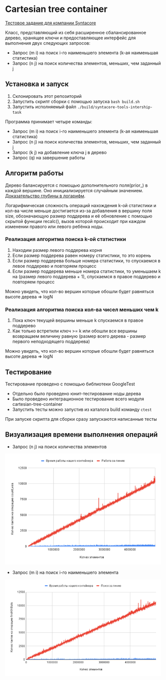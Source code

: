 # Cartesian tree container
[Тестовое задание для компании Syntacore](https://syntacore.com/media/files/trial_task_tools.pdf)

Класс, представляющий из себя расширенное сбалансированное дерево, хранящее ключи и предоставляющее интерфейс для выполнения двух следующих запросов:
- Запрос (m i) на поиск i-го наименьшего элемента (k-ая наименьшая статистика)
- Запрос (n j) на поиск количества элементов, меньших, чем заданный j

## Установка и запуск
1. Склонировать этот репозиторий
2. Запустить скрипт сборки с помощью запуска `bash build.sh`
3. Запустить исполняемый файл `./build/syntacore-tools-intership-task`

Программа принимает четыре команды:
- Запрос (m i) на поиск i-го наименьшего элемента (k-ая наименьшая статистика)
- Запрос (n j) на поиск количества элементов, меньших, чем заданный j
- Запрос (k j) на добавление ключа j в дерево
- Запрос (q) на завершение работы

## Алгоритм работы 
Дерево балансируется с помощью дополнительного поля(prior_) в каждой вершине. Оно инициализируется случайным значением. [Доказательство глубины в логарифм](https://neerc.ifmo.ru/wiki/index.php?title=Декартово_дерево#.D0.A1.D0.BB.D1.83.D1.87.D0.B0.D0.B9.D0.BD.D1.8B.D0.B5_.D0.BF.D1.80.D0.B8.D0.BE.D1.80.D0.B8.D1.82.D0.B5.D1.82.D1.8B).

Логарифмическая сложность операций нахождения k-ой статистики и кол-ва числе меньше достигается из-за добавления в вершину поля size, обозначающую размер поддерева и её обновление с помощью скрытой функции recalc(), вызов которой происходит при каждом изменении правого или левого ребёнка ноды.

### Реализация алгоритма поиска k-ой статистики
1. Находим размер левого поддерева корня
2. Если размер поддерева равен номеру статистики, то это корень
3. Если размер поддерева больше номера статистики, то спускаемся в левое поддерево и повторяем процесс
4. Если размер поддерева меньше номера статистики, то уменьшаем k на (размер левого поддерева + 1), спускаемся в правое поддерево и повторяем процесс

Можно увидеть, что кол-во вершин которые обошли будет равняться высоте дерева => logN

### Реализация алгоритма поиска кол-ва чисел меньших чем k
1. Пока ключ текущей вершины меньше k спускаемся в правое поддерево
2. Как только встретили ключ >= k или обошли все вершины возвращаем величину равную (размер всего дерева - размер первого неподходящего поддерева)

Можно увидеть, что кол-во вершин которые обошли будет равняться высоте дерева => logN

## Тестирование

Тестирование проведено с помощью библиотеки GoogleTest

- Отдельно было проведено юнит-тестирование ноды дерева
- Было проведено интеграционное тестирование всего модуля cartesian-tree-container
- Запустить тесты можно запустив из каталога build команду `ctest`

При запуске скрипта для сборки сразу запускаются написанные тесты

## Визуализация времени выполнения операций

- Запрос (n j) на поиск количества элементов

![](imgs/countLess.png)

- Запрос (m i) на поиск i-го наименьшего элемента

![](imgs/findKthStats.png)